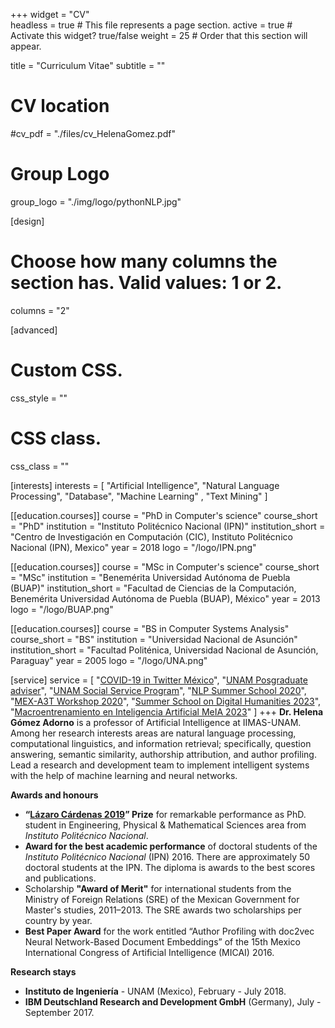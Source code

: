 +++
widget = "CV"  
headless = true  # This file represents a page section.
active = true  # Activate this widget? true/false
weight = 25  # Order that this section will appear.

title = "Curriculum Vitae"
subtitle = ""

# CV location
#cv_pdf = "./files/cv_HelenaGomez.pdf"

# Group Logo
group_logo = "./img/logo/pythonNLP.jpg"

[design]
  # Choose how many columns the section has. Valid values: 1 or 2.
  columns = "2"

[advanced]
 # Custom CSS. 
 css_style = ""
 
 # CSS class.
 css_class = ""
 

[interests]
  interests = [
    "Artificial Intelligence",
    "Natural Language Processing",
    "Database",
    "Machine Learning" ,
    "Text Mining"
  ]
 

[[education.courses]]
  course = "PhD in Computer's science"
  course_short = "PhD"
  institution = "Instituto Politécnico Nacional (IPN)"
  institution_short = "Centro de Investigación en Computación (CIC), Instituto Politécnico Nacional (IPN), Mexico"
  year = 2018
  logo = "/logo/IPN.png"

[[education.courses]]
  course = "MSc in Computer's science"
  course_short = "MSc"
  institution = "Benemérita Universidad Autónoma de Puebla (BUAP)"
  institution_short = "Facultad de Ciencias de la Computación, Benemérita Universidad Autónoma de Puebla (BUAP), México"
  year = 2013
  logo = "/logo/BUAP.png"
 

[[education.courses]]
  course = "BS in Computer Systems Analysis"
  course_short = "BS"
  institution = "Universidad Nacional de Asunción"
  institution_short = "Facultad Politénica, Universidad Nacional de Asunción, Paraguay"
  year = 2005
  logo = "/logo/UNA.png"

[service]
  service = [
    "[COVID-19 in Twitter México]( http://www.miopers.unam.mx/covid/#/)",
    "[UNAM Posgraduate adviser]( http://www.mcc.unam.mx/tutoresarea.php)",
    "[UNAM Social Service Program](https://www.siass.unam.mx/)",
    "[NLP Summer School 2020](https://ampln.github.io/escuelaverano2020/)",
    "[MEX-A3T Workshop 2020](https://sites.google.com/view/mex-a3t/home?authuser=0)",
    "[Summer School on Digital Humanities 2023](https://sites.google.com/aries.iimas.unam.mx/school-digital-humanities/home)",
    "[Macroentrenamiento en Inteligencia Artificial MeIA 2023](https://www.taller-tic.redmacro.unam.mx/MeIA/)"
  ]
+++
**Dr. Helena Gómez Adorno** is a professor of Artificial Intelligence at IIMAS-UNAM. Among her research interests areas are natural language processing, computational linguistics, and information retrieval; specifically, question answering, semantic similarity, authorship attribution, and author profiling. Lead a research and development team to implement intelligent systems with the help of machine learning and neural networks.

**Awards and honours**

-  **“[Lázaro Cárdenas 2019](https://issuu.com/ipn85/docs/gaceta_quincenal_1485)” Prize** for remarkable performance as PhD. student in Engineering,
Physical & Mathematical Sciences area from *Instituto Politécnico Nacional*.
-  **Award for the best academic performance** of doctoral students of the *Instituto Politécnico Nacional* (IPN) 2016. There are approximately 50 doctoral students at the IPN. The diploma is awards to the best scores and publications.
-  Scholarship **"Award of Merit"** for international students from the Ministry of Foreign Relations (SRE) of the Mexican Government for Master's studies, 2011–2013. The SRE awards two scholarships per country by year.
-  **Best Paper Award** for the work entitled “Author Profiling with doc2vec Neural Network-Based Document Embeddings” of the 15th Mexico International Congress of Artificial Intelligence (MICAI) 2016.

**Research stays**

-  **Instituto de Ingeniería** - UNAM (Mexico), February - July 2018.
-  **IBM Deutschland Research and Development GmbH** (Germany), July - September 2017.
